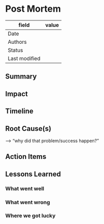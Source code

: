 # Post Mortem

| field | value |
| --- | --- |
| Date | |	
| Authors | |
| Status  | |
| Last modified | |	

## Summary

## Impact

## Timeline



## Root Cause(s)

--> “why did that problem/success happen?”
	

## Action Items

## Lessons Learned

### What went well

### What went wrong

### Where we got lucky
